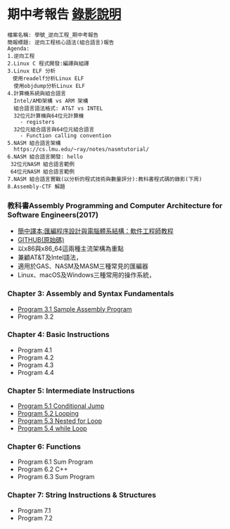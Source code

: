 # 期中考報告  [錄影說明](https://youtu.be/G-EqiKtVf4U)
```
檔案名稱: 學號_逆向工程_期中考報告
簡報標題: 逆向工程核心語法(組合語言)報告
Agenda:
1.逆向工程
2.Linux C 程式開發:編譯與組譯
3.Linux ELF 分析
　使用readelf分析Linux ELF
  使用objdump分析Linux ELF
4.計算機系統與組合語言
  Intel/AMD架構 vs ARM 架構
  組合語言語法格式: AT&T vs INTEL
  32位元計算機與64位元計算機
    - registers
  32位元組合語言與64位元組合語言
    - Function calling convention 
5.NASM 組合語言架構
  https://cs.lmu.edu/~ray/notes/nasmtutorial/
6.NASM 組合語言開發: hello
 32位元NASM 組合語言範例
 64位元NASM 組合語言範例
7.NASM 組合語言實戰(以分析的程式技術與數量評分):教科書程式碼的錄影(下周)
8.Assembly-CTF 解題
```


### 教科書Assembly Programming and Computer Architecture for Software Engineers(2017) 
- [簡中譯本:匯編程序設計與電腦體系結構：軟件工程師教程](https://www.tenlong.com.tw/products/9787111615163) 
- [GITHUB(原始碼)](https://github.com/brianrhall/Assembly)
- 以x86與x86_64這兩種主流架構為重點
- 兼顧AT&T及Intel語法，
- 適用於GAS、NASM及MASM三種常見的匯編器
- Linux、macOS及Windows三種常用的操作系統，

### Chapter 3: Assembly and Syntax Fundamentals
- [Program 3.1 Sample Assembly Program](https://github.com/brianrhall/Assembly/blob/master/Chapter_3/Program%203.1/x86_64/Program_3.1_NASM.asm)
- Program 3.2
### Chapter 4: Basic Instructions
- Program 4.1
- Program 4.2
- Program 4.3
- Program 4.4
### Chapter 5: Intermediate Instructions
- [Program 5.1 Conditional Jump](https://github.com/brianrhall/Assembly/blob/master/Chapter_5/Program%205.1/x86_64/Program_5.1_NASM.asm)
- [Program 5.2 Looping](https://github.com/brianrhall/Assembly/blob/master/Chapter_5/Program%205.2/x86_64/Program_5.2_NASM.asm)
- [Program 5.3 Nested for Loop](https://github.com/brianrhall/Assembly/blob/master/Chapter_5/Program%205.3/x86_64/Program_5.3_NASM.asm)
- [Program 5.4 while Loop](https://github.com/brianrhall/Assembly/blob/master/Chapter_5/Program%205.4/x86_64/Program_5.4_NASM.asm)
### Chapter 6: Functions
- Program 6.1 Sum Program
- Program 6.2 C++
- Program 6.3 Sum Program

### Chapter 7: String Instructions & Structures
- Program 7.1
- Program 7.2
